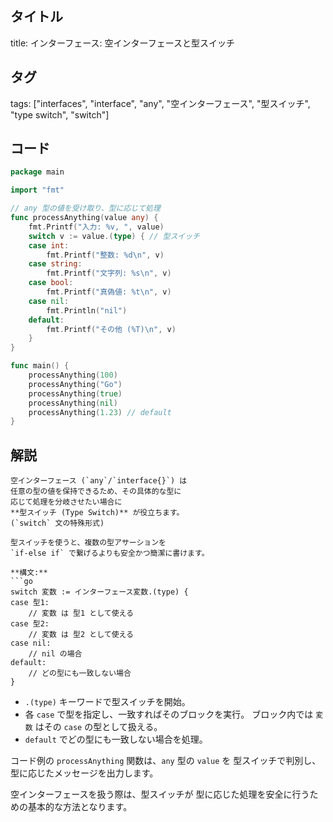 ## タイトル
title: インターフェース: 空インターフェースと型スイッチ

## タグ
tags: ["interfaces", "interface", "any", "空インターフェース", "型スイッチ", "type switch", "switch"]

## コード
```go
package main

import "fmt"

// any 型の値を受け取り、型に応じて処理
func processAnything(value any) {
	fmt.Printf("入力: %v, ", value)
	switch v := value.(type) { // 型スイッチ
	case int:
		fmt.Printf("整数: %d\n", v)
	case string:
		fmt.Printf("文字列: %s\n", v)
	case bool:
		fmt.Printf("真偽値: %t\n", v)
	case nil:
		fmt.Println("nil")
	default:
		fmt.Printf("その他 (%T)\n", v)
	}
}

func main() {
	processAnything(100)
	processAnything("Go")
	processAnything(true)
	processAnything(nil)
	processAnything(1.23) // default
}

```

## 解説
```text
空インターフェース (`any`/`interface{}`) は
任意の型の値を保持できるため、その具体的な型に
応じて処理を分岐させたい場合に
**型スイッチ (Type Switch)** が役立ちます。
(`switch` 文の特殊形式)

型スイッチを使うと、複数の型アサーションを
`if-else if` で繋げるよりも安全かつ簡潔に書けます。

**構文:**
```go
switch 変数 := インターフェース変数.(type) {
case 型1:
    // 変数 は 型1 として使える
case 型2:
    // 変数 は 型2 として使える
case nil:
    // nil の場合
default:
    // どの型にも一致しない場合
}
```
*   `.(type)` キーワードで型スイッチを開始。
*   各 `case` で型を指定し、一致すればそのブロックを実行。
    ブロック内では `変数` はその `case` の型として扱える。
*   `default` でどの型にも一致しない場合を処理。

コード例の `processAnything` 関数は、`any` 型の `value` を
型スイッチで判別し、型に応じたメッセージを出力します。

空インターフェースを扱う際は、型スイッチが
型に応じた処理を安全に行うための基本的な方法となります。